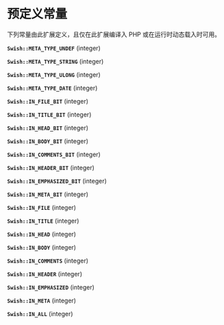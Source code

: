 预定义常量
==========

下列常量由此扩展定义，且仅在此扩展编译入 PHP 或在运行时动态载入时可用。

**`Swish::META_TYPE_UNDEF`** (<span class="type">integer</span>)  
<span class="simpara"> </span>

**`Swish::META_TYPE_STRING`** (<span class="type">integer</span>)  
<span class="simpara"> </span>

**`Swish::META_TYPE_ULONG`** (<span class="type">integer</span>)  
<span class="simpara"> </span>

**`Swish::META_TYPE_DATE`** (<span class="type">integer</span>)  
<span class="simpara"> </span>

**`Swish::IN_FILE_BIT`** (<span class="type">integer</span>)  
<span class="simpara"> </span>

**`Swish::IN_TITLE_BIT`** (<span class="type">integer</span>)  
<span class="simpara"> </span>

**`Swish::IN_HEAD_BIT`** (<span class="type">integer</span>)  
<span class="simpara"> </span>

**`Swish::IN_BODY_BIT`** (<span class="type">integer</span>)  
<span class="simpara"> </span>

**`Swish::IN_COMMENTS_BIT`** (<span class="type">integer</span>)  
<span class="simpara"> </span>

**`Swish::IN_HEADER_BIT`** (<span class="type">integer</span>)  
<span class="simpara"> </span>

**`Swish::IN_EMPHASIZED_BIT`** (<span class="type">integer</span>)  
<span class="simpara"> </span>

**`Swish::IN_META_BIT`** (<span class="type">integer</span>)  
<span class="simpara"> </span>

**`Swish::IN_FILE`** (<span class="type">integer</span>)  
<span class="simpara"> </span>

**`Swish::IN_TITLE`** (<span class="type">integer</span>)  
<span class="simpara"> </span>

**`Swish::IN_HEAD`** (<span class="type">integer</span>)  
<span class="simpara"> </span>

**`Swish::IN_BODY`** (<span class="type">integer</span>)  
<span class="simpara"> </span>

**`Swish::IN_COMMENTS`** (<span class="type">integer</span>)  
<span class="simpara"> </span>

**`Swish::IN_HEADER`** (<span class="type">integer</span>)  
<span class="simpara"> </span>

**`Swish::IN_EMPHASIZED`** (<span class="type">integer</span>)  
<span class="simpara"> </span>

**`Swish::IN_META`** (<span class="type">integer</span>)  
<span class="simpara"> </span>

**`Swish::IN_ALL`** (<span class="type">integer</span>)  
<span class="simpara"> </span>

